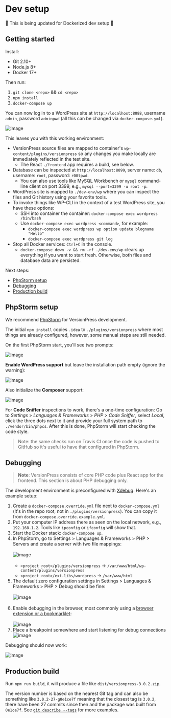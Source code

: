 # Dev setup

🚧 This is being updated for Dockerized dev setup 🚧

## Getting started

Install:

- Git 2.10+
- Node.js 8+
- Docker 17+

Then run:

1. `git clone <repo>` && `cd <repo>`
2. `npm install`
3. `docker-compose up`

You can now log in to a WordPress site at `http://localhost:8088`, username `admin`, password `adminpwd` (all this can be changed via `docker-compose.yml`).

![image](https://cloud.githubusercontent.com/assets/101152/26283542/17fccd8a-3e2b-11e7-9881-a26fbb49d144.png)

This leaves you with this working environment:

- VersionPress source files are mapped to container's `wp-content/plugins/versionpress` so any changes you make locally are immediately reflected in the test site.
    - The React `./frontend` app requires a build, see below.
- Database can be inspected at `http://localhost:8099`, server name: `db`, username: `root`, password: `r00tpwd`.
    - You can also use tools like MySQL Workbench or `mysql` command-line client on port 3399, e.g., `mysql --port=3399 -u root -p`.
- WordPress site is mapped to `./dev-env/wp` where you can inspect the files and Git history using your favorite tools.
- To invoke things like WP-CLI in the context of a test WordPress site, you have these options:
    - SSH into container the container: `docker-compose exec wordpress /bin/bash`
    - Use `docker-compose exec wordpress <command>`, for example:
        - `docker-compose exec wordpress wp option update blogname "Hello"`
        - `docker-compose exec wordpress git log`
- Stop all Docker services: `Ctrl+C` in the console.
    - `docker-compose down -v && rm -rf ./dev-env/wp` clears up everything if you want to start fresh. Otherwise, both files and database data are persisted.

Next steps:

- [PhpStorm setup](#phpstorm)
- [Debugging](#debugging)
- [Production build](#production-build)

<div id="phpstorm"></div>

## PhpStorm setup

We recommend [PhpStorm](https://www.jetbrains.com/phpstorm/) for VersionPress development.

The initial `npm install` copies `.idea` to `./plugins/versionpress` where most things are already configured, however, some manual steps are still needed.

On the first PhpStorm start, you'll see two prompts:

![image](https://cloud.githubusercontent.com/assets/101152/26286846/c369a5b0-3e6e-11e7-8781-c1a3c8446aa6.png)

**Enable WordPress support** but leave the installation path empty (ignore the warning):

![image](https://cloud.githubusercontent.com/assets/101152/26286883/6d11d22c-3e6f-11e7-94eb-a4c0287fb181.png)

Also initialize the **Composer** support:

![image](https://cloud.githubusercontent.com/assets/101152/26286903/c2d1befc-3e6f-11e7-9296-062fbed20983.png)

For **Code Sniffer** inspections to work, there's a one-time configuration: Go to *Settings* > *Languages & Frameworks* > *PHP* > *Code Sniffer*, select *Local*, click the three dots next to it and provide your full system path to `./vendor/bin/phpcs`. After this is done, PhpStorm will start checking the code style.

> Note: the same checks run on Travis CI once the code is pushed to GitHub so it's useful to have that configured in PhpStorm.


## Debugging

> **Note**: VersionPress consists of core PHP code plus React app for the frontend. This section is about PHP debugging only.

The development environment is preconfigured with [Xdebug](https://xdebug.org/). Here's an example setup:

1. Create a `docker-compose.override.yml` file next to `docker-compose.yml` (it's in the repo root, not in `./plugins/versionpress`). You can copy it from `docker-compose.override.example.yml`.
2. Put your computer IP address there as seen on the local network, e.g., `192.168.1.2`. Tools like `ipconfig` or `ifconfig` will show that.
3. Start the Docker stack: `docker-compose up`.
4. In PhpStorm, go to Settings > Languages & Frameworks > PHP > Servers and create a server with two file mappings:<br><br>![image](https://cloud.githubusercontent.com/assets/101152/26285020/999202ea-3e47-11e7-8859-c792ca0d7d36.png)<br><br>
    - `<project root>/plugins/versionpress` -> `/var/www/html/wp-content/plugins/versionpress`
    - `<project root>/ext-libs/wordpress` -> `/var/www/html`
5. The default zero configuration settings in Settings > Languages & Frameworks > PHP > Debug should be fine: <br><br>![image](https://cloud.githubusercontent.com/assets/101152/26285067/34fefbd4-3e48-11e7-8f11-544507a1c5f7.png)<br><br>
6. Enable debugging in the browser, most commonly using a [browser extension or a bookmarklet](https://confluence.jetbrains.com/display/PhpStorm/Browser+Debugging+Extensions): <br><br> ![image](https://cloud.githubusercontent.com/assets/101152/26764669/7f3e4dc0-496b-11e7-9dc2-10351d6378bc.png)
7. Place a breakpoint somewhere and start listening for debug connections ![image](https://cloud.githubusercontent.com/assets/101152/26285076/5b9b2ca4-3e48-11e7-8ea3-280f9027831a.png)

Debugging should now work:

![image](https://cloud.githubusercontent.com/assets/101152/26285090/bb8aa432-3e48-11e7-973a-944abfe0039e.png)

## Production build

Run `npm run build`,  it will produce a file like `dist/versionpress-3.0.2.zip`.

The version number is based on the nearest Git tag and can also be something like `3.0.2-27-g0e1ce7f` meaning that the closest tag is `3.0.2`, there have been 27 commits since then and the package was built from `0e1ce7f`. See [`git describe --tags`](https://git-scm.com/docs/git-describe#_examples) for more examples.
